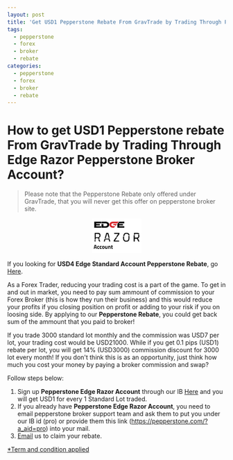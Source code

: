 ```yaml
---
layout: post
title: 'Get USD1 Pepperstone Rebate From GravTrade by Trading Through Pepperstone Edge Razor Account Now!'
tags:
  - pepperstone
  - forex
  - broker
  - rebate
categories:
  - pepperstone
  - forex
  - broker
  - rebate
---
```

# How to get USD1 Pepperstone rebate From GravTrade by Trading Through Edge Razor Pepperstone Broker Account?
> Please note that the Pepperstone Rebate only offered under GravTrade, that you will never get this offer on pepperstone broker site.

<div align="center">
<img alt="Edge Razor Account Pepperstone Rebate" src="/static/img/general-image/pepperstone-edge-razor-account.PNG" title="Edge Razor Account Pepperstone Rebate">
</div>

If you looking for **USD4 Edge Standard Account Pepperstone Rebate**, go [Here](http://www.gravtrade.com/pepperstone/forex/broker/rebate/2016/09/18/pepperstone-broker-rebate-edge-standard.html "Edge Standard Account Pepperstone Rebate").

As a Forex Trader, reducing your trading cost is a part of the game. To get in and out in market, you need to pay sum ammount of commission to your Forex Broker (this is how they run their business) and this would reduce your profits if you closing position on profit or adding to your risk if you on loosing side. By applying to our **Pepperstone Rebate**, you could get back sum of the ammount that you paid to broker!

If you trade 3000 standard lot monthly and the commission was USD7 per lot, your trading cost would be USD21000. While if you get 0.1 pips (USD1) rebate per lot, you will get 14% (USD3000) commission discount for 3000 lot every month! If you don't think this is as an opportunity, just think how much you cost your money by paying a broker commission and swap?

Follow steps below:

1. Sign up **Pepperstone Edge Razor Account** through our IB [Here](https://pepperstone.com/?a_aid=pro "Here") and you will get USD1 for every 1 Standard Lot traded.
2. If you already have **Pepperstone Edge Razor Account**, you need to email pepperstone broker support team and ask them to put you under our IB id (pro) or provide them this link (https://pepperstone.com/?a_aid=pro) into your mail.
3. [Email](http://www.gravtrade.com/contact "Email") us to claim your rebate.

[*Term and condition applied](http://www.gravtrade.com/term-and-condition/ "Term and condition applied")
